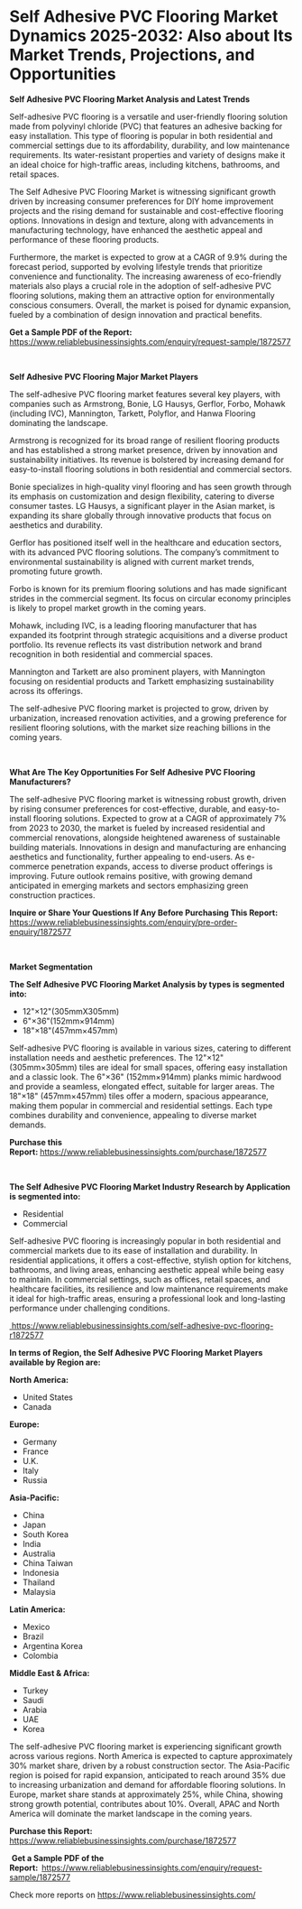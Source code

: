 <p><h1>Self Adhesive PVC Flooring Market Dynamics 2025-2032: Also about Its Market Trends, Projections, and Opportunities</h1></p><p><strong>Self Adhesive PVC Flooring Market Analysis and Latest Trends</strong></p>
<p><p>Self-adhesive PVC flooring is a versatile and user-friendly flooring solution made from polyvinyl chloride (PVC) that features an adhesive backing for easy installation. This type of flooring is popular in both residential and commercial settings due to its affordability, durability, and low maintenance requirements. Its water-resistant properties and variety of designs make it an ideal choice for high-traffic areas, including kitchens, bathrooms, and retail spaces.</p><p>The Self Adhesive PVC Flooring Market is witnessing significant growth driven by increasing consumer preferences for DIY home improvement projects and the rising demand for sustainable and cost-effective flooring options. Innovations in design and texture, along with advancements in manufacturing technology, have enhanced the aesthetic appeal and performance of these flooring products. </p><p>Furthermore, the market is expected to grow at a CAGR of 9.9% during the forecast period, supported by evolving lifestyle trends that prioritize convenience and functionality. The increasing awareness of eco-friendly materials also plays a crucial role in the adoption of self-adhesive PVC flooring solutions, making them an attractive option for environmentally conscious consumers. Overall, the market is poised for dynamic expansion, fueled by a combination of design innovation and practical benefits.</p></p>
<p><strong>Get a Sample PDF of the Report:&nbsp;</strong> <a href="https://www.reliablebusinessinsights.com/enquiry/request-sample/1872577?utm_campaign=3298&utm_medium=2&utm_source=Github&utm_content=ia&utm_term=31032025&utm_id=self-adhesive-pvc-flooring">https://www.reliablebusinessinsights.com/enquiry/request-sample/1872577</a></p>
<p>&nbsp;</p>
<p><strong>Self Adhesive PVC Flooring Major Market Players</strong></p>
<p><p>The self-adhesive PVC flooring market features several key players, with companies such as Armstrong, Bonie, LG Hausys, Gerflor, Forbo, Mohawk (including IVC), Mannington, Tarkett, Polyflor, and Hanwa Flooring dominating the landscape. </p><p>Armstrong is recognized for its broad range of resilient flooring products and has established a strong market presence, driven by innovation and sustainability initiatives. Its revenue is bolstered by increasing demand for easy-to-install flooring solutions in both residential and commercial sectors.</p><p>Bonie specializes in high-quality vinyl flooring and has seen growth through its emphasis on customization and design flexibility, catering to diverse consumer tastes. LG Hausys, a significant player in the Asian market, is expanding its share globally through innovative products that focus on aesthetics and durability.</p><p>Gerflor has positioned itself well in the healthcare and education sectors, with its advanced PVC flooring solutions. The company’s commitment to environmental sustainability is aligned with current market trends, promoting future growth.</p><p>Forbo is known for its premium flooring solutions and has made significant strides in the commercial segment. Its focus on circular economy principles is likely to propel market growth in the coming years.</p><p>Mohawk, including IVC, is a leading flooring manufacturer that has expanded its footprint through strategic acquisitions and a diverse product portfolio. Its revenue reflects its vast distribution network and brand recognition in both residential and commercial spaces.</p><p>Mannington and Tarkett are also prominent players, with Mannington focusing on residential products and Tarkett emphasizing sustainability across its offerings.</p><p>The self-adhesive PVC flooring market is projected to grow, driven by urbanization, increased renovation activities, and a growing preference for resilient flooring solutions, with the market size reaching billions in the coming years.</p></p>
<p>&nbsp;</p>
<p><strong>What Are The Key Opportunities For Self Adhesive PVC Flooring Manufacturers?</strong></p>
<p><p>The self-adhesive PVC flooring market is witnessing robust growth, driven by rising consumer preferences for cost-effective, durable, and easy-to-install flooring solutions. Expected to grow at a CAGR of approximately 7% from 2023 to 2030, the market is fueled by increased residential and commercial renovations, alongside heightened awareness of sustainable building materials. Innovations in design and manufacturing are enhancing aesthetics and functionality, further appealing to end-users. As e-commerce penetration expands, access to diverse product offerings is improving. Future outlook remains positive, with growing demand anticipated in emerging markets and sectors emphasizing green construction practices.</p></p>
<p><strong>Inquire or Share Your Questions If Any Before Purchasing This Report:</strong> <a href="https://www.reliablebusinessinsights.com/enquiry/pre-order-enquiry/1872577?utm_campaign=3298&utm_medium=2&utm_source=Github&utm_content=ia&utm_term=31032025&utm_id=self-adhesive-pvc-flooring">https://www.reliablebusinessinsights.com/enquiry/pre-order-enquiry/1872577</a></p>
<p>&nbsp;</p>
<p><strong>Market Segmentation</strong></p>
<p><strong>The Self Adhesive PVC Flooring Market Analysis by types is segmented into:</strong></p>
<p><ul><li>12"×12"(305mmX305mm)</li><li>6"×36"(152mm×914mm)</li><li>18"×18"(457mm×457mm)</li></ul></p>
<p><p>Self-adhesive PVC flooring is available in various sizes, catering to different installation needs and aesthetic preferences. The 12"×12" (305mm×305mm) tiles are ideal for small spaces, offering easy installation and a classic look. The 6"×36" (152mm×914mm) planks mimic hardwood and provide a seamless, elongated effect, suitable for larger areas. The 18"×18" (457mm×457mm) tiles offer a modern, spacious appearance, making them popular in commercial and residential settings. Each type combines durability and convenience, appealing to diverse market demands.</p></p>
<p><strong>Purchase this Report:&nbsp;</strong><a href="https://www.reliablebusinessinsights.com/purchase/1872577?utm_campaign=3298&utm_medium=2&utm_source=Github&utm_content=ia&utm_term=31032025&utm_id=self-adhesive-pvc-flooring">https://www.reliablebusinessinsights.com/purchase/1872577</a></p>
<p>&nbsp;</p>
<p><strong>The Self Adhesive PVC Flooring Market Industry Research by Application is segmented into:</strong></p>
<p><ul><li>Residential</li><li>Commercial</li></ul></p>
<p><p>Self-adhesive PVC flooring is increasingly popular in both residential and commercial markets due to its ease of installation and durability. In residential applications, it offers a cost-effective, stylish option for kitchens, bathrooms, and living areas, enhancing aesthetic appeal while being easy to maintain. In commercial settings, such as offices, retail spaces, and healthcare facilities, its resilience and low maintenance requirements make it ideal for high-traffic areas, ensuring a professional look and long-lasting performance under challenging conditions.</p></p>
<p><a href="https://www.reliablebusinessinsights.com/self-adhesive-pvc-flooring-r1872577?utm_campaign=3298&utm_medium=2&utm_source=Github&utm_content=ia&utm_term=31032025&utm_id=self-adhesive-pvc-flooring">&nbsp;https://www.reliablebusinessinsights.com/self-adhesive-pvc-flooring-r1872577</a></p>
<p><strong>In terms of Region, the Self Adhesive PVC Flooring Market Players available by Region are:</strong></p>
<p>
    <p> <strong> North America: </strong>
        <ul>
            <li>United States</li>
            <li>Canada</li>
        </ul>
        </p> 
    <p> <strong> Europe: </strong>
        <ul>
            <li>Germany</li>
            <li>France</li>
            <li>U.K.</li>
            <li>Italy</li>
            <li>Russia</li>
        </ul>
        </p> 
    <p> <strong> Asia-Pacific: </strong>
        <ul>
            <li>China</li>
            <li>Japan</li>
            <li>South Korea</li>
            <li>India</li>
            <li>Australia</li>
            <li>China Taiwan</li>
            <li>Indonesia</li>
            <li>Thailand</li>
            <li>Malaysia</li>
        </ul>
        </p> 
    <p> <strong> Latin America: </strong>
        <ul>
            <li>Mexico</li>
            <li>Brazil</li>
            <li>Argentina Korea</li>
            <li>Colombia</li>
        </ul>
        </p> 
    <p> <strong> Middle East & Africa: </strong>
        <ul>
            <li>Turkey</li>
            <li>Saudi</li>
            <li>Arabia</li>
            <li>UAE</li>
            <li>Korea</li>
        </ul>
    </p>
    </p>
<p><p>The self-adhesive PVC flooring market is experiencing significant growth across various regions. North America is expected to capture approximately 30% market share, driven by a robust construction sector. The Asia-Pacific region is poised for rapid expansion, anticipated to reach around 35% due to increasing urbanization and demand for affordable flooring solutions. In Europe, market share stands at approximately 25%, while China, showing strong growth potential, contributes about 10%. Overall, APAC and North America will dominate the market landscape in the coming years.</p></p>
<p><strong>Purchase this Report: </strong><a href="https://www.reliablebusinessinsights.com/purchase/1872577?utm_campaign=3298&utm_medium=2&utm_source=Github&utm_content=ia&utm_term=31032025&utm_id=self-adhesive-pvc-flooring">https://www.reliablebusinessinsights.com/purchase/1872577</a></p>
<p>&nbsp;<strong>Get a Sample PDF of the Report:&nbsp;&nbsp;</strong><a href="https://www.reliablebusinessinsights.com/enquiry/request-sample/1872577?utm_campaign=3298&utm_medium=2&utm_source=Github&utm_content=ia&utm_term=31032025&utm_id=self-adhesive-pvc-flooring">https://www.reliablebusinessinsights.com/enquiry/request-sample/1872577</a></p>
<p><strong></strong></p>
<p>Check more reports on <a href="https://www.reliablebusinessinsights.com/?utm_campaign=3298&utm_medium=2&utm_source=Github&utm_content=ia&utm_term=31032025&utm_id=self-adhesive-pvc-flooring">https://www.reliablebusinessinsights.com/</a></p>